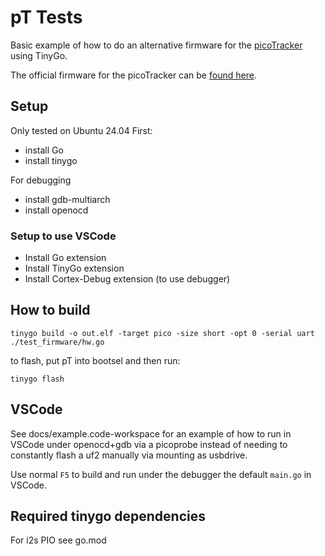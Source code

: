 # pT Tests

Basic example of how to do an alternative firmware for the [picoTracker](https://xiphonics.com/) using TinyGo.

The official firmware for the picoTracker can be [found here](https://github.com/xiphonics/picotracker).

## Setup

Only tested on Ubuntu 24.04
First:

* install Go
* install tinygo

For debugging

* install gdb-multiarch
* install openocd

### Setup to use VSCode

* Install Go extension
* Install TinyGo extension
* Install Cortex-Debug extension (to use debugger)

## How to build

```
tinygo build -o out.elf -target pico -size short -opt 0 -serial uart ./test_firmware/hw.go
```

to flash, put pT into bootsel and then run:
```
tinygo flash
```

## VSCode

See docs/example.code-workspace for an example of how to run in VSCode under openocd+gdb via a picoprobe instead of needing to constantly flash a uf2 manually via mounting as usbdrive.

Use normal `F5` to build and run under the debugger the default `main.go` in VSCode.

## Required tinygo dependencies

For i2s PIO see go.mod